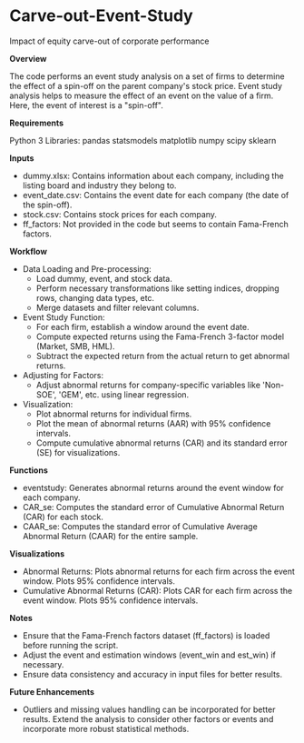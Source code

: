 # Carve-out-Event-Study
Impact of equity carve-out of corporate performance

**Overview**

The code performs an event study analysis on a set of firms to determine the effect of a spin-off on the parent company's stock price. Event study analysis helps to measure the effect of an event on the value of a firm. Here, the event of interest is a "spin-off".

**Requirements**

Python 3 Libraries: pandas statsmodels matplotlib numpy scipy sklearn

**Inputs**

+ dummy.xlsx: Contains information about each company, including the listing board and industry they belong to.
+ event_date.csv: Contains the event date for each company (the date of the spin-off).
+ stock.csv: Contains stock prices for each company.
+ ff_factors: Not provided in the code but seems to contain Fama-French factors.

**Workflow**

+ Data Loading and Pre-processing:
  + Load dummy, event, and stock data.
  + Perform necessary transformations like setting indices, dropping rows, changing data types, etc.
  + Merge datasets and filter relevant columns.
+ Event Study Function:
  + For each firm, establish a window around the event date.
  + Compute expected returns using the Fama-French 3-factor model (Market, SMB, HML).
  + Subtract the expected return from the actual return to get abnormal returns.
+ Adjusting for Factors:
  + Adjust abnormal returns for company-specific variables like 'Non-SOE', 'GEM', etc. using linear regression.
+ Visualization:
  + Plot abnormal returns for individual firms.
  + Plot the mean of abnormal returns (AAR) with 95% confidence intervals.
  + Compute cumulative abnormal returns (CAR) and its standard error (SE) for visualizations.

**Functions**

+ eventstudy: Generates abnormal returns around the event window for each company.
+ CAR_se: Computes the standard error of Cumulative Abnormal Return (CAR) for each stock.
+ CAAR_se: Computes the standard error of Cumulative Average Abnormal Return (CAAR) for the entire sample.

**Visualizations**

+ Abnormal Returns: Plots abnormal returns for each firm across the event window. Plots 95% confidence intervals.
+ Cumulative Abnormal Returns (CAR): Plots CAR for each firm across the event window. Plots 95% confidence intervals.

**Notes**

+ Ensure that the Fama-French factors dataset (ff_factors) is loaded before running the script.
+ Adjust the event and estimation windows (event_win and est_win) if necessary.
+ Ensure data consistency and accuracy in input files for better results.

**Future Enhancements**

+ Outliers and missing values handling can be incorporated for better results. Extend the analysis to consider other factors or events and incorporate more robust statistical methods.
